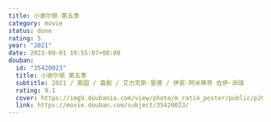 ```yaml
---
title: 小谢尔顿 第五季
category: movie
status: done
rating: 5
year: "2021"
date: 2023-09-01 19:55:07+08:00
douban:
  id: "35420023"
  title: 小谢尔顿 第五季
  subtitle: 2021 / 美国 / 喜剧 / 艾力克斯·里德 / 伊恩·阿米蒂奇 佐伊·派瑞
  rating: 9.1
  cover: https://img9.doubanio.com/view/photo/m_ratio_poster/public/p2692536045.jpg
  link: https://movie.douban.com/subject/35420023/
---
```



